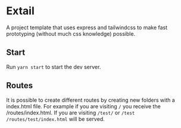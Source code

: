 # Extail
A project template that uses express and tailwindcss to make fast prototyping (without much css knowledge) possible.

## Start
Run ``yarn start`` to start the dev server.

## Routes
It is possible to create different routes by creating new folders with a index.html file. For example if you are visiting ``/`` you receive the /routes/index.html. If you are visiting ``/test/`` or ``/test`` ``/routes/test/index.html`` will be served.
